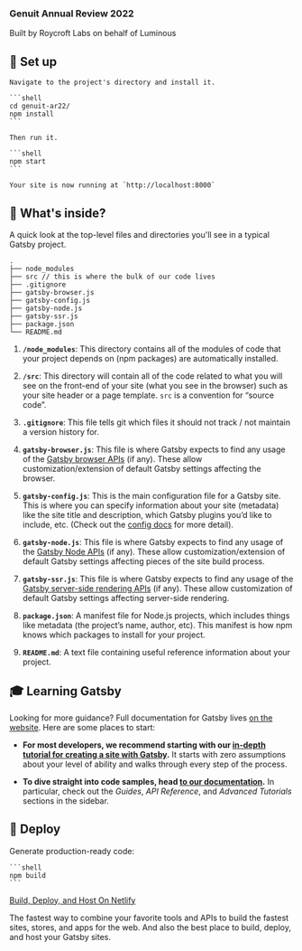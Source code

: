 ### Genuit Annual Review 2022

Built by Roycroft Labs on behalf of Luminous

## 💫 Set up

    Navigate to the project's directory and install it.

    ```shell
    cd genuit-ar22/
    npm install
    ```

    Then run it.

    ```shell
    npm start
    ```

    Your site is now running at `http://localhost:8000`

## 🧐 What's inside?

A quick look at the top-level files and directories you'll see in a typical Gatsby project.

    .
    ├── node_modules
    ├── src // this is where the bulk of our code lives
    ├── .gitignore
    ├── gatsby-browser.js
    ├── gatsby-config.js
    ├── gatsby-node.js
    ├── gatsby-ssr.js
    ├── package.json
    └── README.md

1.  **`/node_modules`**: This directory contains all of the modules of code that your project depends on (npm packages) are automatically installed.

2.  **`/src`**: This directory will contain all of the code related to what you will see on the front-end of your site (what you see in the browser) such as your site header or a page template. `src` is a convention for “source code”.

3.  **`.gitignore`**: This file tells git which files it should not track / not maintain a version history for.

4.  **`gatsby-browser.js`**: This file is where Gatsby expects to find any usage of the [Gatsby browser APIs](https://www.gatsbyjs.com/docs/reference/config-files/gatsby-browser/) (if any). These allow customization/extension of default Gatsby settings affecting the browser.

5.  **`gatsby-config.js`**: This is the main configuration file for a Gatsby site. This is where you can specify information about your site (metadata) like the site title and description, which Gatsby plugins you’d like to include, etc. (Check out the [config docs](https://www.gatsbyjs.com/docs/reference/config-files/gatsby-config/) for more detail).

6.  **`gatsby-node.js`**: This file is where Gatsby expects to find any usage of the [Gatsby Node APIs](https://www.gatsbyjs.com/docs/reference/config-files/gatsby-node/) (if any). These allow customization/extension of default Gatsby settings affecting pieces of the site build process.

7.  **`gatsby-ssr.js`**: This file is where Gatsby expects to find any usage of the [Gatsby server-side rendering APIs](https://www.gatsbyjs.com/docs/reference/config-files/gatsby-ssr/) (if any). These allow customization of default Gatsby settings affecting server-side rendering.

8.  **`package.json`**: A manifest file for Node.js projects, which includes things like metadata (the project’s name, author, etc). This manifest is how npm knows which packages to install for your project.

9.  **`README.md`**: A text file containing useful reference information about your project.

## 🎓 Learning Gatsby

Looking for more guidance? Full documentation for Gatsby lives [on the website](https://www.gatsbyjs.com/). Here are some places to start:

- **For most developers, we recommend starting with our [in-depth tutorial for creating a site with Gatsby](https://www.gatsbyjs.com/tutorial/).** It starts with zero assumptions about your level of ability and walks through every step of the process.

- **To dive straight into code samples, head [to our documentation](https://www.gatsbyjs.com/docs/).** In particular, check out the _Guides_, _API Reference_, and _Advanced Tutorials_ sections in the sidebar.

## 🚀 Deploy

Generate production-ready code:

    ```shell
    npm build
    ```

[Build, Deploy, and Host On Netlify](https://netlify.com)

The fastest way to combine your favorite tools and APIs to build the fastest sites, stores, and apps for the web. And also the best place to build, deploy, and host your Gatsby sites.
